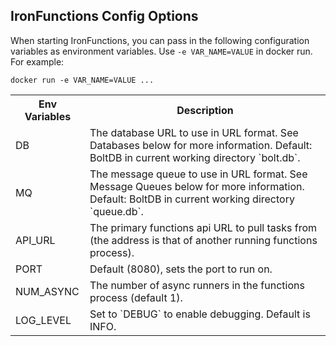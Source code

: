


## IronFunctions Config Options

When starting IronFunctions, you can pass in the following configuration variables as environment variables. Use `-e VAR_NAME=VALUE` in 
docker run.  For example:

```
docker run -e VAR_NAME=VALUE ...
```

<table>
<tr>
<th>Env Variables</th>
<th>Description</th>
</tr>
<tr>
<td>DB</td>
<td>The database URL to use in URL format. See Databases below for more information. Default: BoltDB in current working directory `bolt.db`.</td>
</tr>
<tr>
<td>MQ</td>
<td>The message queue to use in URL format. See Message Queues below for more information. Default: BoltDB in current working directory `queue.db`.</td>
</tr>
<tr>
<td>API_URL</td>
<td>The primary functions api URL to pull tasks from (the address is that of another running functions process).</td>
</tr>
<tr>
<td>PORT</td>
<td>Default (8080), sets the port to run on.</td>
</tr>
<tr>
<td>NUM_ASYNC</td>
<td>The number of async runners in the functions process (default 1).</td>
</tr>
<tr>
<td>LOG_LEVEL</td>
<td>Set to `DEBUG` to enable debugging. Default is INFO.</td>
</tr>

</table>
